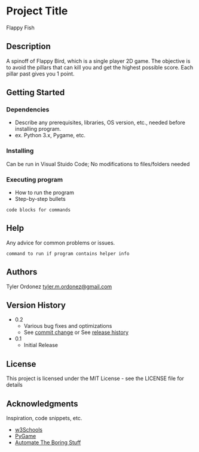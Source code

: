 # Project Title

Flappy Fish

## Description

A spinoff of Flappy Bird, which is a single player 2D game. The objective is to avoid the pillars that can kill you and get the highest possible score. Each pillar past gives you 1 point.

## Getting Started

### Dependencies

* Describe any prerequisites, libraries, OS version, etc., needed before installing program.
* ex. Python 3.x, Pygame, etc.

### Installing

Can be run in Visual Stuido Code;
No modifications to files/folders needed

### Executing program

* How to run the program
* Step-by-step bullets
```
code blocks for commands
```

## Help

Any advice for common problems or issues.
```
command to run if program contains helper info
```

## Authors

Tyler Ordonez
tyler.m.ordonez@gmail.com

## Version History

* 0.2
    * Various bug fixes and optimizations
    * See [commit change]() or See [release history]()
* 0.1
    * Initial Release

## License

This project is licensed under the MIT License - see the LICENSE file for details

## Acknowledgments

Inspiration, code snippets, etc.
* [w3Schools](https://www.w3schools.com/python/default.asp)
* [PyGame](https://www.pygame.org/docs/)
* [Automate The Boring Stuff](https://automatetheboringstuff.com/)

